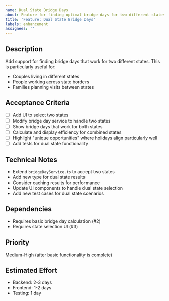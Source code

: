 ```yaml
---
name: Dual State Bridge Days
about: Feature for finding optimal bridge days for two different states
title: 'Feature: Dual State Bridge Days'
labels: enhancement
assignees: ''
---
```


## Description
Add support for finding bridge days that work for two different states. This is particularly useful for:
- Couples living in different states
- People working across state borders
- Families planning visits between states

## Acceptance Criteria
- [ ] Add UI to select two states
- [ ] Modify bridge day service to handle two states
- [ ] Show bridge days that work for both states
- [ ] Calculate and display efficiency for combined states
- [ ] Highlight "unique opportunities" where holidays align particularly well
- [ ] Add tests for dual state functionality

## Technical Notes
- Extend `bridgeDayService.ts` to accept two states
- Add new type for dual state results
- Consider caching results for performance
- Update UI components to handle dual state selection
- Add new test cases for dual state scenarios

## Dependencies
- Requires basic bridge day calculation (#2)
- Requires state selection UI (#3)

## Priority
Medium-High (after basic functionality is complete)

## Estimated Effort
- Backend: 2-3 days
- Frontend: 1-2 days
- Testing: 1 day